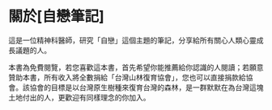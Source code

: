 # 關於\[自戀筆記\]

這是一位精神科醫師，研究「自戀」這個主題的筆記，分享給所有關心人類心靈成長議題的人。

本書為免費閱覽，若您喜歡這本書，首先希望你能推薦給你認識的人閱讀；若願意贊助本書，所有收入將全數捐給「台灣山林復育協會」，您也可以直接捐款給協會。該協會的目標是以台灣原生樹種來復育台灣的森林，是一群默默在為台灣這塊土地付出的人，更歡迎有同樣理念的你加入。

